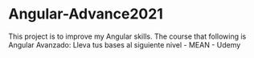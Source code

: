 # Angular-Advance2021
This project is to improve my Angular skills. The course that following is Angular Avanzado: Lleva tus bases al siguiente nivel - MEAN - Udemy 
